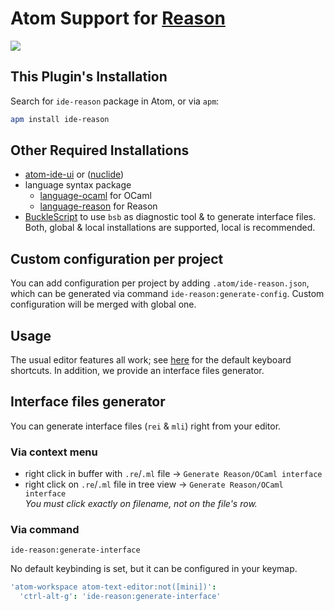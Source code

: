 # Atom Support for [Reason](https://reasonml.github.io)

![](https://github.com/reasonml-editor/atom-ide-reason/blob/master/docs/capture.gif?raw=true)

## This Plugin's Installation
Search for `ide-reason` package in Atom, or via `apm`:

```sh
apm install ide-reason
```

## Other Required Installations

* [atom-ide-ui](https://atom.io/packages/atom-ide-ui) or ([nuclide](https://atom.io/packages/nuclide))
* language syntax package
  * [language-ocaml](https://atom.io/packages/language-ocaml) for OCaml
  * [language-reason](https://atom.io/packages/language-reason) for Reason
* [BuckleScript](https://reasonml.github.io/docs/en/installation) to use `bsb` as diagnostic tool & to generate interface files. Both, global & local installations are supported, local is recommended.

## Custom configuration per project
You can add configuration per project by adding `.atom/ide-reason.json`, which can be generated via command `ide-reason:generate-config`. Custom configuration will be merged with global one.

## Usage

The usual editor features all work; see [here](https://github.com/facebook-atom/atom-ide-ui/blob/master/docs/keybindings.md) for the default keyboard shortcuts. In addition, we provide an interface files generator.

## Interface files generator
You can generate interface files (`rei` & `mli`) right from your editor.

### Via context menu
* right click in buffer with `.re`/`.ml` file -> `Generate Reason/OCaml interface`
* right click on `.re`/`.ml` file in tree view -> `Generate Reason/OCaml interface`<br>
  _You must click exactly on filename, not on the file's row._

### Via command
```
ide-reason:generate-interface
```

No default keybinding is set, but it can be configured in your keymap.

```cson
'atom-workspace atom-text-editor:not([mini])':
  'ctrl-alt-g': 'ide-reason:generate-interface'
```
